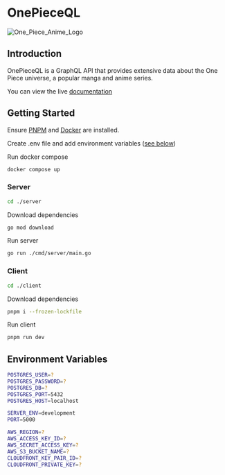 # OnePieceQL

![One_Piece_Anime_Logo](https://github.com/ChronoLoop/onepieceQL/assets/44091034/43a9d57d-fbc3-4bff-8516-8f35941e7e44)

## Introduction

OnePieceQL is a GraphQL API that provides extensive data about the One Piece universe, a popular manga and anime series.

You can view the live [documentation](https://onepieceql.up.railway.app)

## Getting Started

Ensure [PNPM](https://pnpm.io/installation) and [Docker](https://docs.docker.com/engine/install) are installed.

Create .env file and add environment variables ([see below](#environment-variables))

Run docker compose

```bash
docker compose up
```

### Server

```bash
cd ./server
```

Download dependencies

```bash
go mod download
```

Run server

```bash
go run ./cmd/server/main.go
```

### Client

```bash
cd ./client
```

Download dependencies

```bash
pnpm i --frozen-lockfile
```

Run client

```bash
pnpm run dev
```

## Environment Variables

```bash
POSTGRES_USER=?
POSTGRES_PASSWORD=?
POSTGRES_DB=?
POSTGRES_PORT=5432
POSTGRES_HOST=localhost

SERVER_ENV=development
PORT=5000

AWS_REGION=?
AWS_ACCESS_KEY_ID=?
AWS_SECRET_ACCESS_KEY=?
AWS_S3_BUCKET_NAME=?
CLOUDFRONT_KEY_PAIR_ID=?
CLOUDFRONT_PRIVATE_KEY=?
```
